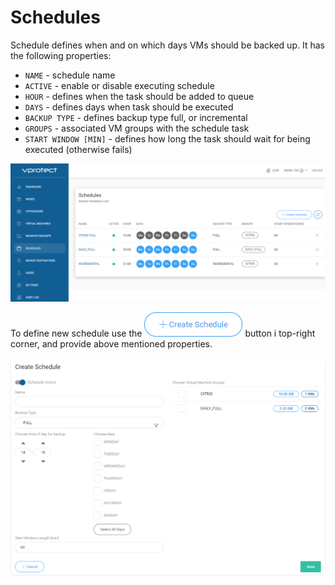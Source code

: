 # Schedules

Schedule defines when and on which days VMs should be backed up. It has the following properties:

* `NAME` - schedule name
* `ACTIVE` - enable or disable executing schedule
* `HOUR` - defines when the task should be added to queue
* `DAYS` - defines days when task should be executed
* `BACKUP TYPE` - defines backup type full, or incremental
* `GROUPS` - associated VM groups with the schedule task
* `START WINDOW [MIN]` - defines how long the task should wait for being executed \(otherwise fails\)

![](../.gitbook/assets/admin_webui_schedules_overview.png)

To define new schedule use the ![](../.gitbook/assets/admin_webui_schedules_button_create_schedule%20%281%29.png) button i top-right corner, and provide above mentioned properties.

![](../.gitbook/assets/admin_webui_schedules_create%20%281%29.png)

